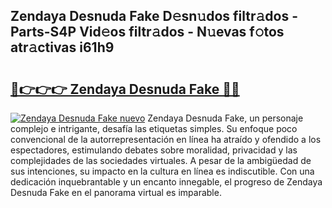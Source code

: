 ## Zendaya Desnuda Fake D𝚎sn𝚞dos filtr𝚊dos - Parts-S4P Vid𝚎os filtr𝚊dos - N𝚞evas f𝚘tos atr𝚊ctivas i61h9

# <h2><a href="http://mbe5cch.tromn.icu/?c=Zendaya+Desnuda+Fake">🔗👉👉👉 Zendaya Desnuda Fake 🔗🔗</a></h2>

[![Zendaya Desnuda Fake nuevo](https://i.imgur.com/pEAQMta.gif)](http://mbe5cch.tromn.icu/?c=Zendaya+Desnuda+Fake)
Zendaya Desnuda Fake, un personaje complejo e intrigante, desafía las etiquetas simples. Su enfoque poco convencional de la autorrepresentación en línea ha atraído y ofendido a los espectadores, estimulando debates sobre moralidad, privacidad y las complejidades de las sociedades virtuales. A pesar de la ambigüedad de sus intenciones, su impacto en la cultura en línea es indiscutible. Con una dedicación inquebrantable y un encanto innegable, el progreso de Zendaya Desnuda Fake en el panorama virtual es imparable.
